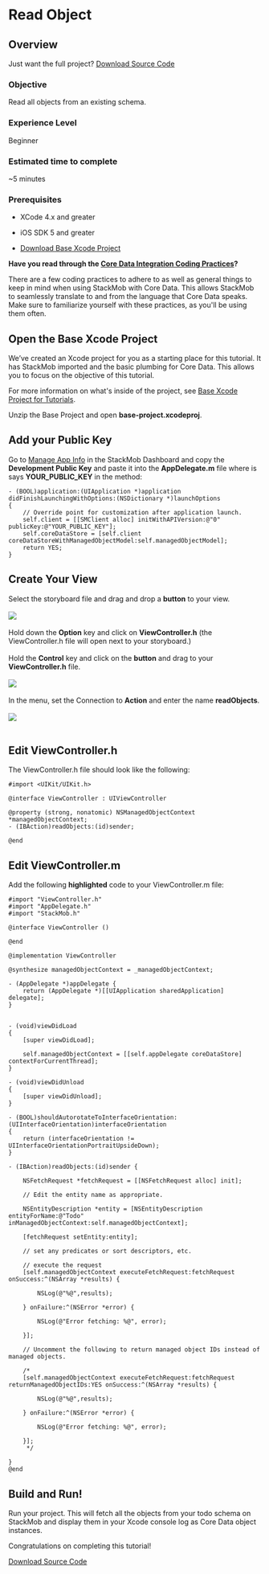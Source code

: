 Read Object
===========

## Overview

Just want the full project? <a href="https://s3.amazonaws.com/static.stackmob.com/tutorial-source-code/ios/read.zip" class="gs-button green-text"><i class="icon-download-alt icon-medium"></i> Download Source Code</a>

### Objective

Read all objects from an existing schema.

### Experience Level
Beginner

### Estimated time to complete
~5 minutes

### Prerequisites

* XCode 4.x and greater

* iOS SDK 5 and greater

* [Download Base Xcode Project](https://s3.amazonaws.com/static.stackmob.com/tutorial-source-code/ios/base-project.zip)

**Have you read through the <a href="https://developer.stackmob.com/ios-sdk/core-data-guide#CodingPractices" target="_blank">Core Data Integration Coding Practices</a>?**

There are a few coding practices to adhere to as well as general things to keep in mind when using StackMob with Core Data. This allows StackMob to seamlessly translate to and from the language that Core Data speaks. Make sure to familiarize yourself with these practices, as you'll be using them often.



## Open the Base Xcode Project

We’ve created an Xcode project for you as a starting place for this tutorial.  It has StackMob imported and the basic plumbing for Core Data.  This allows you to focus on the objective of this tutorial.

For more information on what's inside of the project, see <a href="https://developer.stackmob.com/ios-sdk/base-xcode-project-for-tutorials" target="_blank">Base Xcode Project for Tutorials</a>.

Unzip the Base Project and open **base-project.xcodeproj**.

## Add your Public Key
Go to <a href="https://dashboard.stackmob.com/settings" target="_blank">Manage App Info</a> in the StackMob Dashboard and copy the **Development Public Key** and paste it  into the **AppDelegate.m** file where is says **YOUR\_PUBLIC\_KEY** in the method:

```obj-c,4
- (BOOL)application:(UIApplication *)application didFinishLaunchingWithOptions:(NSDictionary *)launchOptions
{
    // Override point for customization after application launch.
    self.client = [[SMClient alloc] initWithAPIVersion:@"0" publicKey:@"YOUR_PUBLIC_KEY"];
    self.coreDataStore = [self.client coreDataStoreWithManagedObjectModel:self.managedObjectModel];
    return YES;
}
```

## Create Your View 

Select the storyboard file and drag and drop a **button** to your view.
<br/>
<br/>
<img src="https://s3.amazonaws.com/static.stackmob.com/images/ios/tutorials/read/read-01.png">
<br/>
<br/>
Hold down the **Option** key and click on **ViewController.h** (the ViewController.h file will open next to your storyboard.)
<br/>
<br/>
Hold the **Control** key and click on the **button** and drag to your **ViewController.h** file.  
<br/>
<img src="https://s3.amazonaws.com/static.stackmob.com/images/ios/tutorials/read/read-02.png"> 
<br/>
<br/>
In the menu, set the Connection to **Action** and enter the name **readObjects**.
<br/>
<br/>
<img src="https://s3.amazonaws.com/static.stackmob.com/images/ios/tutorials/read/read-03.png">
<br />
<br />

## Edit ViewController.h

The ViewController.h file should look like the following:

```obj-c
#import <UIKit/UIKit.h>

@interface ViewController : UIViewController

@property (strong, nonatomic) NSManagedObjectContext *managedObjectContext;
- (IBAction)readObjects:(id)sender;

@end
```

## Edit ViewController.m

Add the following **highlighted** code to your ViewController.m file:

```obj-c,37-56
#import "ViewController.h"
#import "AppDelegate.h"
#import "StackMob.h"

@interface ViewController ()

@end

@implementation ViewController

@synthesize managedObjectContext = _managedObjectContext;

- (AppDelegate *)appDelegate {
    return (AppDelegate *)[[UIApplication sharedApplication] delegate];
}


- (void)viewDidLoad
{
    [super viewDidLoad];
    
    self.managedObjectContext = [[self.appDelegate coreDataStore] contextForCurrentThread];
}

- (void)viewDidUnload
{
    [super viewDidUnload];
}

- (BOOL)shouldAutorotateToInterfaceOrientation:(UIInterfaceOrientation)interfaceOrientation
{
    return (interfaceOrientation != UIInterfaceOrientationPortraitUpsideDown);
}

- (IBAction)readObjects:(id)sender {
    
    NSFetchRequest *fetchRequest = [[NSFetchRequest alloc] init];
    
    // Edit the entity name as appropriate.
    
    NSEntityDescription *entity = [NSEntityDescription entityForName:@"Todo" inManagedObjectContext:self.managedObjectContext];
    
    [fetchRequest setEntity:entity];
    
    // set any predicates or sort descriptors, etc.
    
    // execute the request
    [self.managedObjectContext executeFetchRequest:fetchRequest onSuccess:^(NSArray *results) {
        
        NSLog(@"%@",results);
        
    } onFailure:^(NSError *error) {
        
        NSLog(@"Error fetching: %@", error);
        
    }];
    
    // Uncomment the following to return managed object IDs instead of managed objects.
    
    /*
    [self.managedObjectContext executeFetchRequest:fetchRequest returnManagedObjectIDs:YES onSuccess:^(NSArray *results) {
        
        NSLog(@"%@",results);
        
    } onFailure:^(NSError *error) {
        
        NSLog(@"Error fetching: %@", error);
        
    }];
     */
    
}
@end
```

## Build and Run!

Run your project.  This will fetch all the objects from your todo schema on StackMob and display them in your Xcode console log as Core Data object instances. 

Congratulations on completing this tutorial!

<a href="https://s3.amazonaws.com/static.stackmob.com/tutorial-source-code/ios/read.zip" class="gs-button green-text"><i class="icon-download-alt icon-medium"></i> Download Source Code</a>